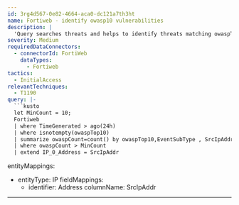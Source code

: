```yaml
---
id: 3rg4d567-0e82-4664-aca0-dc121a7th3ht
name: Fortiweb - identify owasp10 vulnerabilities
description: |
  'Query searches threats and helps to identify threats matching owaspTop10 vulnerabilities.'
severity: Medium
requiredDataConnectors:
  - connectorId: FortiWeb
    dataTypes:
      - Fortiweb
tactics:
  - InitialAccess
relevantTechniques:
  - T1190
query: |-
  ```kusto
  let MinCount = 10;
  Fortiweb
  | where TimeGenerated > ago(24h)
  | where isnotempty(owaspTop10)
  | summarize owaspCount=count() by owaspTop10,EventSubType , SrcIpAddr
  | where owaspCount > MinCount
  | extend IP_0_Address = SrcIpAddr
  ```
entityMappings:
  - entityType: IP
    fieldMappings:
      - identifier: Address
        columnName: SrcIpAddr
---
```


